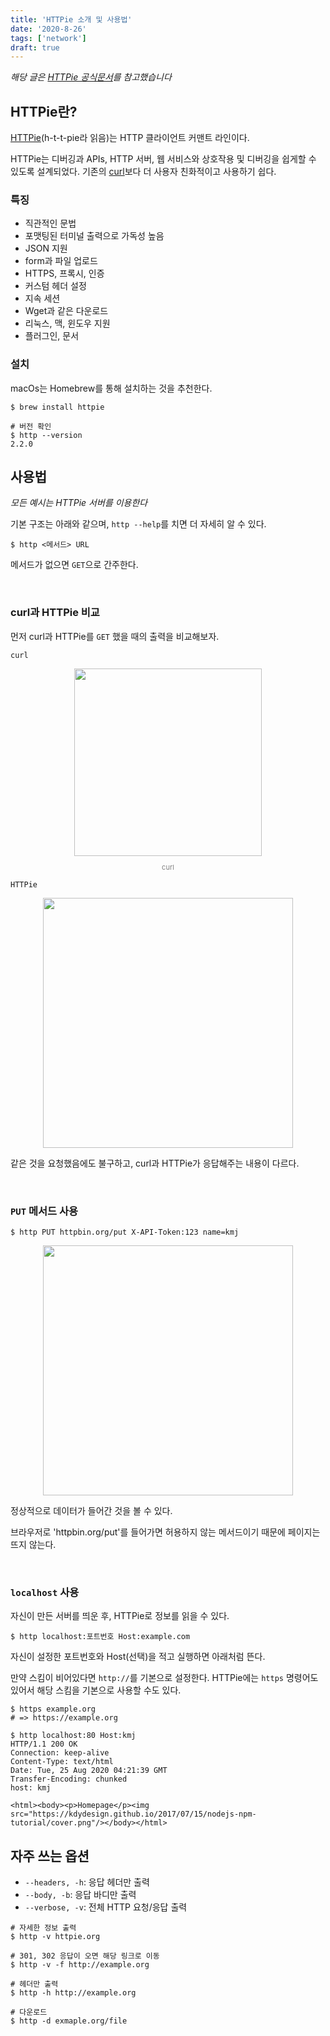 ```yaml
---
title: 'HTTPie 소개 및 사용법'
date: '2020-8-26'
tags: ['network']
draft: true
---
```


_해당 글은 [HTTPie 공식문서](https://httpie.org/docs)를 참고했습니다_

## HTTPie란?

[HTTPie](https://httpie.org/)(h-t-t-pie라 읽음)는 HTTP 클라이언트 커맨트 라인이다.

HTTPie는 디버깅과 APIs, HTTP 서버, 웹 서비스와 상호작용 및 디버깅을 쉽게할 수 있도록 설계되었다. 기존의 [curl](https://curl.haxx.se/)보다 더 사용자 친화적이고 사용하기 쉽다.

### 특징

- 직관적인 문법
- 포맷팅된 터미널 출력으로 가독성 높음
- JSON 지원
- form과 파일 업로드
- HTTPS, 프록시, 인증
- 커스텀 헤더 설정
- 지속 세션
- Wget과 같은 다운로드
- 리눅스, 맥, 윈도우 지원
- 플러그인, 문서

### 설치

macOs는 Homebrew를 통해 설치하는 것을 추천한다.

```shell
$ brew install httpie

# 버전 확인
$ http --version
2.2.0
```

## 사용법

_모든 예시는 HTTPie 서버를 이용한다_

기본 구조는 아래와 같으며, `http --help`를 치면 더 자세히 알 수 있다.

```shell
$ http <메서드> URL
```

메서드가 없으면 `GET`으로 간주한다.

<br />

### curl과 HTTPie 비교

먼저 curl과 HTTPie를 `GET` 했을 때의 출력을 비교해보자.

`curl`

<div style="text-align: center;"><img src="https://user-images.githubusercontent.com/58619071/193441398-72f195c9-c091-48c9-886a-20912bdb0483.png" style="width: 300px">
<p style="font-size: 11px; color: gray;">curl</p></div>

`HTTPie`

<div style="text-align: center;"><img src="https://user-images.githubusercontent.com/58619071/193441401-28d10282-7fca-425b-955f-5395c9dbc1b5.png" style="width: 400px"></div>

같은 것을 요청했음에도 불구하고, curl과 HTTPie가 응답해주는 내용이 다르다.

<br />

### `PUT` 메서드 사용

```shell
$ http PUT httpbin.org/put X-API-Token:123 name=kmj
```

<div style="text-align: center;"><img src="https://user-images.githubusercontent.com/58619071/193441403-f9b30ee1-4e96-4bc3-8500-8635bec5069c.png" style="width: 400px"></div>

정상적으로 데이터가 들어간 것을 볼 수 있다.

브라우저로 'httpbin.org/put'를 들어가면 허용하지 않는 메서드이기 때문에 페이지는 뜨지 않는다.

<br />

### `localhost` 사용

자신이 만든 서버를 띄운 후, HTTPie로 정보를 읽을 수 있다.

```shell
$ http localhost:포트번호 Host:example.com
```

자신이 설정한 포트번호와 Host(선택)을 적고 실행하면 아래처럼 뜬다.

만약 스킴이 비어있다면 `http://`를 기본으로 설정한다.
HTTPie에는 `https` 명령어도 있어서 해당 스킴을 기본으로 사용할 수도 있다.

```shell
$ https example.org
# => https://example.org
```

```shell
$ http localhost:80 Host:kmj
HTTP/1.1 200 OK
Connection: keep-alive
Content-Type: text/html
Date: Tue, 25 Aug 2020 04:21:39 GMT
Transfer-Encoding: chunked
host: kmj

<html><body><p>Homepage</p><img src="https://kdydesign.github.io/2017/07/15/nodejs-npm-tutorial/cover.png"/></body></html>
```

## 자주 쓰는 옵션

- `--headers, -h`: 응답 헤더만 출력
- `--body, -b`: 응답 바디만 출력
- `--verbose, -v`: 전체 HTTP 요청/응답 출력

```shell
# 자세한 정보 출력
$ http -v httpie.org

# 301, 302 응답이 오면 해당 링크로 이동
$ http -v -f http://example.org

# 헤더만 출력
$ http -h http://example.org

# 다운로드
$ http -d exmaple.org/file
```
